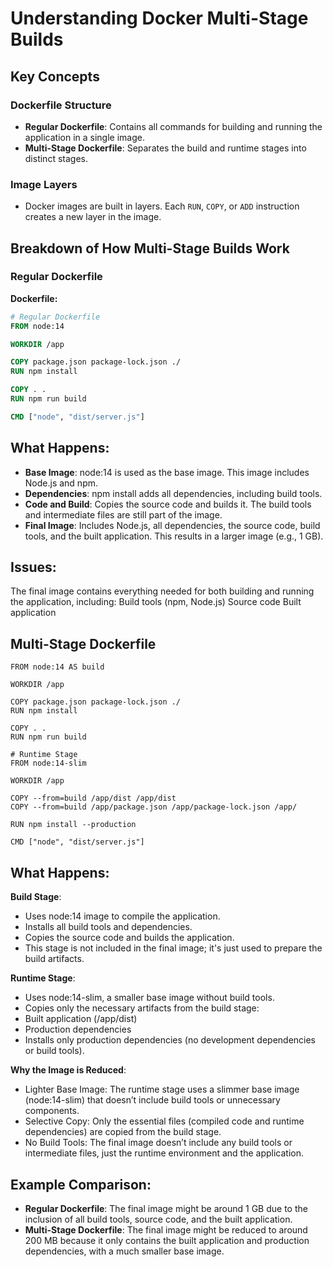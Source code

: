 # Understanding Docker Multi-Stage Builds

## Key Concepts

### Dockerfile Structure
- **Regular Dockerfile**: Contains all commands for building and running the application in a single image.
- **Multi-Stage Dockerfile**: Separates the build and runtime stages into distinct stages.

### Image Layers
- Docker images are built in layers. Each `RUN`, `COPY`, or `ADD` instruction creates a new layer in the image.

## Breakdown of How Multi-Stage Builds Work

### Regular Dockerfile

**Dockerfile:**

```dockerfile
# Regular Dockerfile
FROM node:14

WORKDIR /app

COPY package.json package-lock.json ./
RUN npm install

COPY . .
RUN npm run build

CMD ["node", "dist/server.js"]
```
## What Happens:

- **Base Image**: node:14 is used as the base image. This image includes Node.js and npm.
- **Dependencies**: npm install adds all dependencies, including build tools.
- **Code and Build**: Copies the source code and builds it. The build tools and intermediate files are still part of the image.
- **Final Image**: Includes Node.js, all dependencies, the source code, build tools, and the built application. This results in a larger image (e.g., 1 GB).

## Issues:
The final image contains everything needed for both building and running the application, including:
Build tools (npm, Node.js)
Source code
Built application

## Multi-Stage Dockerfile
```# Build Stage
FROM node:14 AS build

WORKDIR /app

COPY package.json package-lock.json ./
RUN npm install

COPY . .
RUN npm run build

# Runtime Stage
FROM node:14-slim

WORKDIR /app

COPY --from=build /app/dist /app/dist
COPY --from=build /app/package.json /app/package-lock.json /app/

RUN npm install --production

CMD ["node", "dist/server.js"]
```

## What Happens:

**Build Stage**:
- Uses node:14 image to compile the application.
- Installs all build tools and dependencies.
- Copies the source code and builds the application.
- This stage is not included in the final image; it's just used to prepare the build artifacts.

**Runtime Stage**:
- Uses node:14-slim, a smaller base image without build tools.
- Copies only the necessary artifacts from the build stage:
- Built application (/app/dist)
- Production dependencies
- Installs only production dependencies (no development dependencies or build tools).

**Why the Image is Reduced**:
- Lighter Base Image: The runtime stage uses a slimmer base image (node:14-slim) that doesn’t include build tools or unnecessary components.
- Selective Copy: Only the essential files (compiled code and runtime dependencies) are copied from the build stage.
- No Build Tools: The final image doesn’t include any build tools or intermediate files, just the runtime environment and the application.

## Example Comparison:
- **Regular Dockerfile**: The final image might be around 1 GB due to the inclusion of all build tools, source code, and the built application.
- **Multi-Stage Dockerfile**: The final image might be reduced to around 200 MB because it only contains the built application and production dependencies, with a much smaller base image.
